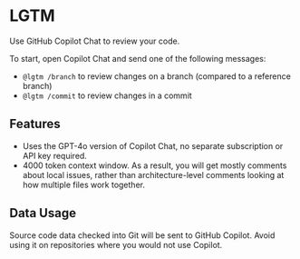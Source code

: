 # LGTM

Use GitHub Copilot Chat to review your code.

To start, open Copilot Chat and send one of the following messages:
- `@lgtm /branch` to review changes on a branch (compared to a reference branch)
- `@lgtm /commit` to review changes in a commit

## Features
- Uses the GPT-4o version of Copilot Chat, no separate subscription or API key required.
- 4000 token context window. As a result, you will get mostly comments about local issues, rather than architecture-level comments looking at how multiple files work together.

## Data Usage
Source code data checked into Git will be sent to GitHub Copilot. Avoid using it on repositories where you would not use Copilot.


